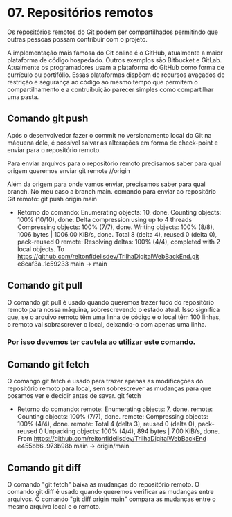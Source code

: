 # 07. Repositórios remotos

Os repositórios remotos do Git podem ser compartilhados permitindo que outras pessoas
possam contribuir com o projeto.

A implementação mais famosa do Git online é o GitHub, atualmente a maior plataforma
de código hospedado. Outros exemplos são Bitbucket e GitLab.
Atualmente os programadores usam a plataforma do GitHub como forma de currículo ou portifólio.
Essas plataformas dispõem de recursos avaçados de restrição e segurança ao código ao mesmo tempo que permitem o compartilhamento e a contruibuição parecer simples como compartilhar uma pasta.

## Comando git push
Após o desenvolvedor fazer o commit no versionamento local do Git na máquena dele,
é possível salvar as alterações em forma de check-point e enviar para o repositório remoto.

Para enviar arquivos para o repositório remoto precisamos saber para qual origem queremos enviar
git remote //origin

Além da origem para onde vamos enviar, precisamos saber para qual branch. No meu caso a branch main.
comando para enviar ao repositório Git remoto:
git push origin main
* Retorno do comando:
Enumerating objects: 10, done.
Counting objects: 100% (10/10), done.
Delta compression using up to 4 threads
Compressing objects: 100% (7/7), done.
Writing objects: 100% (8/8), 1006 bytes | 1006.00 KiB/s, done.
Total 8 (delta 4), reused 0 (delta 0), pack-reused 0
remote: Resolving deltas: 100% (4/4), completed with 2 local objects.
To https://github.com/reltonfidelisdev/TrilhaDigitalWebBackEnd.git
   e8caf3a..1c59233  main -> main

## Comando git pull
O comando git pull é usado quando queremos trazer tudo do repositório remoto
para nossa máquina, sobrescrevendo o estado atual.
Isso significa que, se o arquivo remoto têm uma linha de código e o local têm
100 linhas, o remoto vai sobrascrever o local, deixando-o com apenas uma linha.
### Por isso devemos ter cautela ao utilizar este comando.

## Comando git fetch
O comango git fetch é usado para trazer apenas as modificações do repositório remoto 
para local, sem sobrescrever as mudanças para que posamos ver e decidir antes de savar.
git fetch
* Retorno do comando:
remote: Enumerating objects: 7, done.
remote: Counting objects: 100% (7/7), done.
remote: Compressing objects: 100% (4/4), done.
remote: Total 4 (delta 3), reused 0 (delta 0), pack-reused 0
Unpacking objects: 100% (4/4), 894 bytes | 7.00 KiB/s, done.
From https://github.com/reltonfidelisdev/TrilhaDigitalWebBackEnd
   e455bb6..973b98b  main       -> origin/main

## Comando git diff
O comando "git fetch" baixa as mudanças do repositório remoto.
O comando git diff é usado quando queremos verificar as mudanças entre arquivos.
O comando "git diff origin main" compara as mudanças entre o mesmo arquivo local e o remoto.